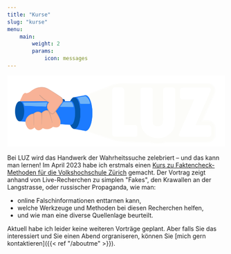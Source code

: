 ```yaml
---
title: "Kurse"
slug: "kurse"
menu:
    main:
        weight: 2
        params: 
            icon: messages
---
```


![](attachments/luz_horiztonal.svg)

Bei LUZ wird das Handwerk der Wahrheitssuche zelebriert – und das kann man lernen! Im April 2023 habe ich erstmals einen [Kurs zu Faktencheck-Methoden für die Volkshochschule Zürich](https://vhszh.ch/kursangebot/detail/fakten-bullshit-der-wahrheit-auf-der-spur/23S-0340-01/) gemacht. Der Vortrag zeigt anhand von Live-Recherchen zu simplen "Fakes", den Krawallen an der Langstrasse, oder russischer Propaganda, wie man: 
- online Falschinformationen enttarnen kann, 
- welche Werkzeuge und Methoden bei diesen Recherchen helfen, 
- und wie man eine diverse Quellenlage beurteilt.

Aktuell habe ich leider keine weiteren Vorträge geplant. Aber falls Sie das interessiert und Sie einen Abend orgraniseren, können Sie [mich gern kontaktieren]({{< ref "/aboutme" >}}).